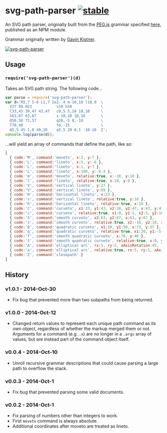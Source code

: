 # svg-path-parser [![stable](http://hughsk.github.io/stability-badges/dist/stable.svg)](http://github.com/hughsk/stability-badges) #

An SVG path parser, originally built from the [PEG.js](http://pegjs.majda.cz/) grammar
specified [here](http://pastie.org/1036541), published as an NPM module.

Grammar originally written by [Gavin Kistner](http://github.com/Phrogz).

[![svg-path-parser](https://nodei.co/npm/svg-path-parser.png?mini=true)](https://nodei.co/npm/svg-path-parser)

## Usage ##

### `require('svg-path-parser')(d)` ###

Takes an SVG path string. The following code…

``` javascript
var parse = require('svg-path-parser');
var d='M3,7 5-6 L1,7 1e2-.4 m-10,10 l10,0  \
  V27 89 H23           v10 h10             \
  C33,43 38,47 43,47   c0,5 5,10 10,10     \
  S63,67 63,67         s-10,10 10,10       \
  Q50,50 73,57         q20,-5 0,-10        \
  T70,40               t0,-15              \
  A5,5 45 1,0 40,20    a5,5 20 0,1 -10-10  Z';
console.log(parse(d));
```

…will yield an array of commands that define the path, like so:

``` javascript
[
  { code:'M', command:'moveto', x:3, y:7 },
  { code:'L', command:'lineto', x:5, y:-6 },
  { code:'L', command:'lineto', x:1, y:7 },
  { code:'L', command:'lineto', x:100, y:-0.4 },
  { code:'m', command:'moveto', relative:true, x:-10, y:10 },
  { code:'l', command:'lineto', relative:true, x:10, y:0 },
  { code:'V', command:'vertical lineto', y:27 },
  { code:'V', command:'vertical lineto', y:89 },
  { code:'H', command:'horizontal lineto', x:23 },
  { code:'v', command:'vertical lineto', relative:true, y:10 },
  { code:'h', command:'horizontal lineto', relative:true, x:10 },
  { code:'C', command:'curveto', x1:33, y1:43, x2:38, y2:47, x:43, y:47 },
  { code:'c', command:'curveto', relative:true, x1:0, y1:5, x2:5, y2:10, x:10, y:10 },
  { code:'S', command:'smooth curveto', x2:63, y2:67, x:63, y:67 },
  { code:'s', command:'smooth curveto', relative:true, x2:-10, y2:10, x:10, y:10 },
  { code:'Q', command:'quadratic curveto', x1:50, y1:50, x:73, y:57 },
  { code:'q', command:'quadratic curveto', relative:true, x1:20, y1:-5, x:0, y:-10 },
  { code:'T', command:'smooth quadratic curveto', x:70, y:40 },
  { code:'t', command:'smooth quadratic curveto', relative:true, x:0, y:-15 },
  { code:'A', command:'elliptical arc', rx:5, ry:5, xAxisRotation:45, largeArc:true, sweep:false, x:40, y:20 },
  { code:'a', command:'elliptical arc', relative:true, rx:5, ry:5, xAxisRotation:20, largeArc:false, sweep:true, x:-10, y:-10 },
  { code:'Z', command:'closepath' }
]
```

## History

### v1.0.1 - 2014-Oct-30
+ Fix bug that prevented more than two subpaths from being returned.

### v1.0.0 - 2014-Oct-12
+ Changed return values to represent each unique path command as its own object,
  regardless of whether the markup merged them or not. Arguments for a command
  (e.g. `.x`) are no longer in a `.args` array of values, but are instead part
  of the command object itself.

### v0.0.4 - 2014-Oct-10
+ Unroll recursive grammar descriptions that could cause parsing a large path to overflow the stack.

### v0.0.3 - 2014-Oct-1
+ Fix bug that prevented parsing some valid documents.

### v0.0.2 - 2014-Oct-1
+ Fix parsing of numbers other than integers to work.
+ First `moveto` command is always absolute.
+ Additional coordinates after moveto are treated as lineto.